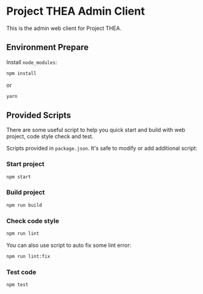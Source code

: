 # Project THEA Admin Client

This is the admin web client for Project THEA.

## Environment Prepare

Install `node_modules`:

```bash
npm install
```

or

```bash
yarn
```

## Provided Scripts

There are some useful script to help you quick start and build with web project, code style check and test.

Scripts provided in `package.json`. It's safe to modify or add additional script:

### Start project

```bash
npm start
```

### Build project

```bash
npm run build
```

### Check code style

```bash
npm run lint
```

You can also use script to auto fix some lint error:

```bash
npm run lint:fix
```

### Test code

```bash
npm test
```

